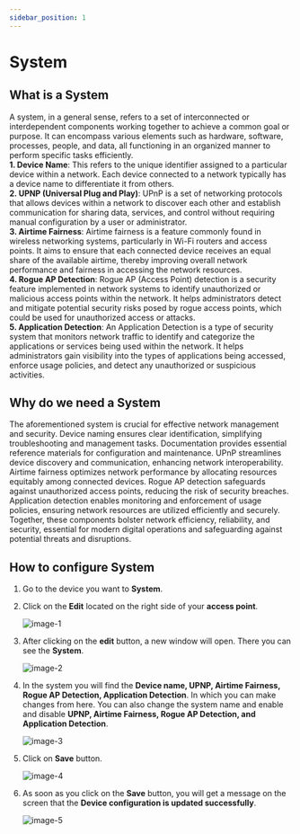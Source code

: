 ```yaml
---
sidebar_position: 1
---
```


# System
## What is a System
A system, in a general sense, refers to a set of interconnected or interdependent components working together to achieve a common goal or purpose. It can encompass various elements such as hardware, software, processes, people, and data, all functioning in an organized manner to perform specific tasks efficiently.     
**1. Device Name**: This refers to the unique identifier assigned to a particular device within a network. Each device connected to a network typically has a device name to differentiate it from others.              
**2. UPNP (Universal Plug and Play)**: UPnP is a set of networking protocols that allows devices within a network to discover each other and establish communication for sharing data, services, and control without requiring manual configuration by a user or administrator.       
**3. Airtime Fairness**: Airtime fairness is a feature commonly found in wireless networking systems, particularly in Wi-Fi routers and access points. It aims to ensure that each connected device receives an equal share of the available airtime, thereby improving overall network performance and fairness in accessing the network resources.        
**4. Rogue AP Detection**: Rogue AP (Access Point) detection is a security feature implemented in network systems to identify unauthorized or malicious access points within the network. It helps administrators detect and mitigate potential security risks posed by rogue access points, which could be used for unauthorized access or attacks.     
**5. Application Detection**: An Application Detection is a type of security system that monitors network traffic to identify and categorize the applications or services being used within the network. It helps administrators gain visibility into the types of applications being accessed, enforce usage policies, and detect any unauthorized or suspicious activities.
## Why do we need a System
The aforementioned system is crucial for effective network management and security. Device naming ensures clear identification, simplifying troubleshooting and management tasks. Documentation provides essential reference materials for configuration and maintenance. UPnP streamlines device discovery and communication, enhancing network interoperability. Airtime fairness optimizes network performance by allocating resources equitably among connected devices. Rogue AP detection safeguards against unauthorized access points, reducing the risk of security breaches. Application detection enables monitoring and enforcement of usage policies, ensuring network resources are utilized efficiently and securely. Together, these components bolster network efficiency, reliability, and security, essential for modern digital operations and safeguarding against potential threats and disruptions.
## How to configure System
1. Go to the device you want to **System**.
2. Click on the **Edit** located on the right side of your **access point**.

   ![image-1](https://github.com/Nancypatel1103/ComplianceClient/assets/153616269/7cea3476-9bc4-4b81-be7c-899e5d1f785d)

3. After clicking on the **edit** button, a new window will open. There you can see the **System**.

   ![image-2](https://github.com/Nancypatel1103/ComplianceClient/assets/153616269/104f7fba-7cb8-4d6b-9ca5-7c9faeb593c4)

4. In the system you will find the **Device name, UPNP, Airtime Fairness, Rogue AP Detection, Application Detection**. In which you can make changes from here. You can also change the system name and enable and disable **UPNP, Airtime Fairness, Rogue AP Detection, and Application Detection**.

   ![image-3](https://github.com/Nancypatel1103/ComplianceClient/assets/153616269/e61020fd-ed09-4371-bdb5-c50d5cf0772a)

5. Click on **Save** button.

   ![image-4](https://github.com/Nancypatel1103/ComplianceClient/assets/153616269/3320d46c-b7f5-4368-8dad-ab83e4939324)

6. As soon as you click on the **Save** button, you will get a message on the screen that the **Device configuration is updated successfully**.

   ![image-5](https://github.com/Nancypatel1103/ComplianceClient/assets/153616269/ba3af917-6713-4d12-a351-dc8fa13befbc)
